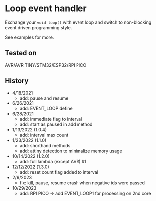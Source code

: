 # Loop event handler

Exchange your `void loop()` with event loop and switch to non-blocking event driven programming style.

See examples for more.

## Tested on

AVR/AVR TINY/STM32/ESP32/RPI PICO

## History
- 4/18/2021
  - add: pause and resume
- 6/26/2021
  - add: EVENT_LOOP define
- 6/28/2021
  - add: immediate flag to interval
  - add: start as paused in add method
- 1/13/2022 (1.0.4)
  - add: interval max count
- 1/23/2022 (1.1.0)
  - add: shorthand methods
  - add: attiny detection to minimalize memory usage
- 10/14/2022 (1.2.0)
  - add: full lambda (except AVR) #1
- 12/12/2022 (1.3.0)
  - add: reset count flag added to interval
- 2/9/2023
  - fix: kill, pause, resume crash when negative ids were passed
- 10/29/2023
  - add: RPI PICO -> add EVENT_LOOP1 for processing on 2nd core